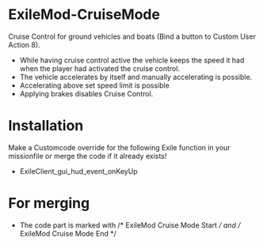# __ExileMod-CruiseMode__

Cruise Control for ground vehicles and boats (Bind a button to Custom User Action 8).
- While having cruise control active the vehicle keeps the speed it had when the player had activated the cruise control.
- The vehicle accelerates by itself and manually accelerating is possible.
- Accelerating above set speed limit is possible
- Applying brakes disables Cruise Control.


# __Installation__

Make a Customcode override for the following Exile function in your missionfile or merge the code if it already exists!
* ExileClient_gui_hud_event_onKeyUp

# __For merging__
* The code part is marked with /* ExileMod Cruise Mode Start */ and /* ExileMod Cruise Mode End */
